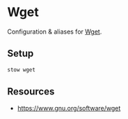# Wget

Configuration & aliases for [Wget](https://www.gnu.org/software/wget/).

## Setup

```bash
stow wget
```

## Resources

- https://www.gnu.org/software/wget
